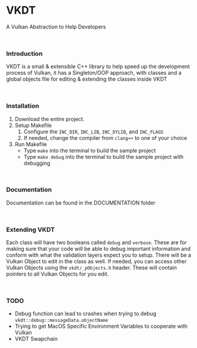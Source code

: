 # VKDT
A Vulkan Abstraction to Help Developers

<br>

### Introduction

VKDT is a small & extensible C++ library to help speed up the development process of Vulkan, it has a Singleton/OOP approach, with classes and a global objects file for editing & extending the classes inside VKDT

<br>

### Installation

1. Download the entire project.
2. Setup Makefile
    1. Configure the `INC_DIR`, `INC_LIB`, `INC_DYLIB`, and `INC_FLAGS`
    2. If needed, change the compiler from `clang++` to one of your choice
3. Run Makefile
    - Type `make` into the terminal to build the sample project
    - Type `make debug` into the terminal to build the sample project with debugging

<br>


### Documentation

Documentation can be found in the DOCUMENTATION folder

<br>

### Extending VKDT

Each class will have two booleans called `debug` and `verbose`. These are for making sure that your code will be able to debug important information and conform with what the validation layers expect you to setup.
There will be a Vulkan Object to edit in the class as well. If needed, you can access other Vulkan Objects using the `vkdt/_pObjects.h` header. These will contain pointers to all Vulkan Objects for you edit.

<br>

### TODO

- Debug function can lead to crashes when trying to debug `vkdt::debug::messageData.objectName`
- Trying to get MacOS Specific Environment Variables to cooperate with Vulkan
- VKDT Swapchain